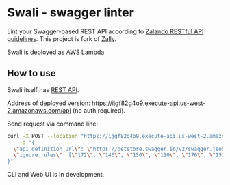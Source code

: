 Swali - swagger linter
==
 
Lint your Swagger-based REST API according to [Zalando RESTful API guidelines](https://opensource.zalando.com/restful-api-guidelines).
This project is fork of [Zally](https://github.com/zalando/zally).

Swali is deployed as [AWS Lambda](https://aws.amazon.com/lambda/)
 
 
How to use
---

Swali itself has [REST API](backend/src/main/resources/api.yaml). 

Address of deployed version: https://ijgf82g4o9.execute-api.us-west-2.amazonaws.com/api (no auth required).

Send request via command line:
 
```bash
curl -X POST --location "https://ijgf82g4o9.execute-api.us-west-2.amazonaws.com/api/violations" \
    -d "{
  \"api_definition_url\": \"https://petstore.swagger.io/v2/swagger.json\",
  \"ignore_rules\": [\"172\", \"146\", \"150\", \"110\", \"176\", \"151\", \"143\", \"174\", \"129\"]
}"
``` 

CLI and Web UI is in development.
